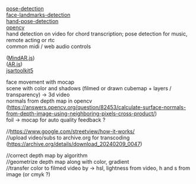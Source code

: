 [pose-detection](https://github.com/freealise/tfjs-models/tree/master/pose-detection)  
[face-landmarks-detection](https://github.com/freealise/tfjs-models/tree/master/face-landmarks-detection)  
[hand-pose-detection](https://github.com/freealise/tfjs-models/tree/master/hand-pose-detection)  
[opencv](https://docs.opencv.org/4.x/d1/d0d/tutorial_js_pose_estimation.html)  
hand detection on video for chord transcription; pose detection for music, remote acting or rtc  
common midi / web audio controls  
  
([MindAR.js](https://github.com/hiukim/mind-ar-js))  
([AR.js](https://github.com/AR-js-org/AR.js))  
[jsartoolkit5](https://github.com/artoolkitx/jsartoolkit5)   

face movement with mocap  
scene with color and shadows (filmed or drawn cubemap + layers / transparency) -> 3d video  
normals from depth map in opencv (https://answers.opencv.org/question/82453/calculate-surface-normals-from-depth-image-using-neighboring-pixels-cross-product/)  
foil -> mocap for auto quality feedback ?

//https://www.google.com/streetview/how-it-works/  
//upload video/subs to archive.org for transcoding (https://archive.org/details/download_20240209_0047)  
  
//correct depth map by algorithm  
//geometrize depth map along with color, gradient  
//transfer color to filmed video by -> hsl, lightness from video, h and s from image (or cmyk ?)